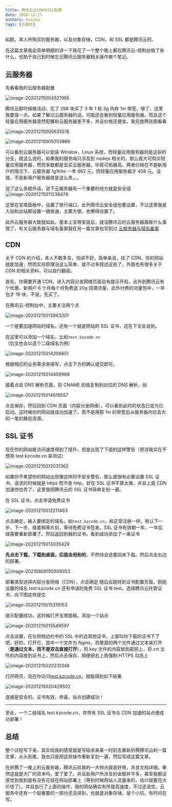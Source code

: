 ```yaml
---
title: 腾讯云之CDN与SSL配置
date: 2020-12-15
authors: kuizuo
tags: [云服务]
---
```


如题，本人所购买的服务器，以及对象存储，CDN，和 SSL 都是腾讯云的。

在这篇文章我会简单明细的讲一下我花了一个整个晚上都在腾讯云-控制台做了些什么，也助于自己到时候忘记腾讯云服务器相关操作做个笔记。

<!-- truncate -->

## 云服务器

先看看我的云服务器配置

![image-20201215004521965](https://img.kuizuo.cn/image-20201215004521965.png)

腾讯云那时候做活动，花了 298 块买了 3 年 1 核 2g 内存 1m 带宽，够了，这里我要提一点，如果了解过云服务器的话，可能还会看到轻量应用服务器，而且这个轻量应用服务器竟然配置和云服务器差不多，并且价格还便宜，我先放两张图看看

![image-20201215005635518](https://img.kuizuo.cn/image-20201215005635518.png)

![image-20201215005553889](https://img.kuizuo.cn/image-20201215005553889.png)

可以看到云服务器可以安装 Window，Linux 系统，而轻量应用服务器则是这些的分支，就这么说的，如果我的服务端只涉及到 nodejs 相关的，那么我大可购买轻量应用服务器，然而多数都是去买云服务器，毕竟可拓展高。两者价格在不是新用户的情况下，云服务器 1g1h1m 一年 662 元，而轻量应用服务器才 408 元。没错，不是新用户服务器就是这么贵。。。

说了这么多题外话，说下云服务器有一个重要的地方就是安全组![image-20201215011238478](https://img.kuizuo.cn/image-20201215011238478.png)

这里在宝塔面板中，设置了放行端口，此外腾讯云安全组也要设置，不过这里我是入站和出站都设置一键放通，主要方便，也懒得设置了。

此外云服务器大致就如此，基本上宝塔安装后，就没腾讯云的云服务器面板什么事情了，有关云服务器与域名备案我在另一篇文章也写到过 [云服务器与域名备案](./云服务器与域名备案)

## CDN

关于 CDN 的介绍，本人不敢多言，怕讲不好。简单来说，挂了 CDN，你的网站就能加速，然而实际原理没这么简单，就不过多叙述这些了，外面也有很多关于 CDN 的相关资料，可以自行翻阅。

首先，你需要开通 CDN，进入内容分发网络页面会有提示开启。此外到腾讯云有个优惠，新用户 6 个月每个月免费送 20g 回溯流量，此外付费的流量包中，一年也才 19 块，不说，先买了。

在腾讯云-控制台中，主要关注两个点

![image-20201215013943201](https://img.kuizuo.cn/image-20201215013943201.png)

一个是要加速网站的域名，还有一个就是网站的 SSL 证书，这在下文会说到。

在这里可以添加一个域名，比如`test.kzcode.cn`（后文也会以这个二级域名为例）

![image-20201215014206851](https://img.kuizuo.cn/image-20201215014206851.png)

根据相应的业务需求来填写，点击下方的确认提交即可。

![image-20201215014459988](https://img.kuizuo.cn/image-20201215014459988.png)

接着点击 DNS 解析页面，将 CNAME 的值复制到对应的 DNS 解析，如

![image-20201215014619557](https://img.kuizuo.cn/image-20201215014619557.png)

点击保存，然后回到 CDN 页面（内容分发网络），可以看到此时的状态已变为已启动。这时候你的网站就成功加速了，而不是用那 1m 的带宽去从服务器内拉去大的一笔的静态资源。

## SSL 证书

现在你的网站能访问速度得到了提升，但是出现了下面的这样警告（原谅我实在不想用 test.kzcode.cn 来测试）

![image-20201215012031362](https://img.kuizuo.cn/image-20201215012031362.png)

如果你不希望你的网站出现像这样的不安全警告，那么就很有必要设置 SSL 证书，请求的时候就是 https 而不是 http，好在 SSL 证书不算太难，并且上面 CDN 加速你也弄了，这里我把腾讯云的 SSL 证书简单复刻一遍。

在 SSL 证书，点击申请免费证书

![image-20201215012211483](https://img.kuizuo.cn/image-20201215012211483.png)

点击确定，输入要绑定的域名，如`test.kzcode.cn`，和正常注册一样，默认下一步，下一步，接着稍等片刻，等待免费证书签发。SSL 证书有效期一年，一年后就需要重新部署了。然后返回到我的证书，看到成功添加了一条证书

![image-20201215013035429](https://img.kuizuo.cn/image-20201215013035429.png)

**先点击下载，下载到桌面，后面会用到的**，不然待会还要回来下载。然后点击右边的部署。

![image-20210808150559353](https://img.kuizuo.cn/image-20210808150559353.png)

部署类型选择内容分发网络（CDN），点击确定
随后会跳转到证书配置页面，刚刚设置的域名 test.kzcode.cn 还有申请的免费 SSL 证书 test，选择腾讯云托管证书，向下图这样提交

![image-20201215015319153](https://img.kuizuo.cn/image-20201215015319153.png)

提示配置成功，这时候打开宝塔面板。添加一个站点

![image-20201215015549597](https://img.kuizuo.cn/image-20201215015549597.png)

点击设置，在左侧侧边栏中的 SSL 中的选其他证书，上面叫你下载的证书下了吧，好的，打开它，其中一个文件为 Nginx，将里面的两个文件通过文本来打开（**是通过文本，而不是双击直接打开**），将.key 文件的内容放到密钥上，将.crt 文件的内容放到证书上，然后点击保存，顺便把右上角强制 HTTPS 勾选上

![image-20201215020231348](https://img.kuizuo.cn/image-20201215020231348.png)

打开网页，现在你访问[test.kzcode.cn](https://test.kzcode.cn)，就能得到如下结果

![image-20201215020429502](https://img.kuizuo.cn/image-20201215020429502.png)

连接是安全的，证书有效，恭喜，站点创建成功！

---

至此，一个二级域名 test.kzcode.cn，并带有 SSL 证书与 CDN 加速的站点便成功部署！

## 总结

整个过程写下来，其实给我的感受就是写给未来某一时刻去重新折腾腾讯云的一篇文章，从头到尾，我也只是把这些操作重新复刻一遍，然后写成这篇文章。

在折腾了一晚上的云服务器，腾讯云给我的一大特点就是好用，并且文档详细。果然这就是大厂的资本吗，爱了爱了。并且新用户所涉及的金额并不多，甚至我都没感觉到我到底有没有花钱在网站部署上（等到时候网站人流量来的，估计就要花大价钱了）。并且执行了上面的操作，我的网站确实有所提高速度，不过还没完，云服务中还有一个挺重要的一部分还没讲到，也就是对象存储，留个小坑，有时间在写。
